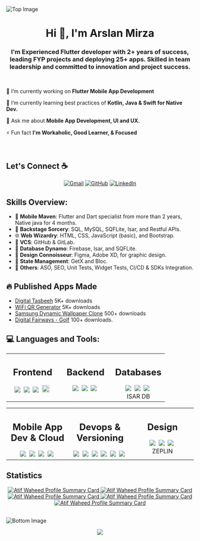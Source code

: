 ![Top Image](https://virtualrecreation.co.uk/site/templates/images/top-slope-d.png)

<h1 align="center">Hi 👋, I'm Arslan Mirza</h1>
<h3 align="center">I'm Experienced Flutter developer with 2+ years of success, leading FYP projects and deploying 25+ apps. Skilled in team leadership and committed to innovation and project success.</h3>

<br/>

 <div>
      <p>🔭 I’m currently working on <b>Flutter Mobile App Development</b></p>
      <p>🌱 I’m currently learning best practices of <b>Kotlin, Java & Swift for Native Dev.</b></p>
      <p>💬 Ask me about <b>Mobile App Development, UI and UX.</b></p>
      <p>⚡ Fun fact <b>I'm Workaholic, Good Learner, & Focused</b></p>
      <!-- <p>🌐 You can visit my Portfolio at <a href="" target="_blank"><b>Atif Waheed</b></a></p> -->
 </div>
 <br/>

## Let's Connect :coffee:

 <p align="center">
<a href="mailto:charslanmirza@gmail.com"><img src="https://img.icons8.com/bubbles/50/000000/gmail-new.png" alt="Gmail"/></a>
<a href="https://github.com/charslanmirza"><img src="https://img.icons8.com/bubbles/50/000000/github.png" alt="GitHub"/></a>
<a href="https://www.linkedin.com/in/arslanmirzaa/"><img src="https://img.icons8.com/bubbles/50/000000/linkedin.png" alt="LinkedIn"/></a>
 </p>

## Skills Overview:

- 🚀 **Mobile Maven**: Flutter and Dart specialist from more than 2 years, Native java for 4 months.
- 📱 **Backstage Sorcery**: SQL, MySQL, SQFLite, Isar, and Restful APIs.
- 🌐 **Web Wizardry**: HTML, CSS, JavaScript (basic), and Bootstrap.
- 🚀 **VCS**: GitHub & GitLab.
- 💾 **Database Dynamo**: Firebase, Isar, and SQFLite.
- 🎨 **Design Connoisseur**: Figma, Adobe XD, for graphic design.
- 📱 **State Management**: GetX and Bloc.
- 🚀 **Others**: ASO, SEO, Unit Tests, Widget Tests, CI/CD & SDKs Integration.

## 🔥 Published Apps Made

- [Digital Tasbeeh](https://play.google.com/store/apps/details?id=com.fluxpert.tasbeeh) 5K+ downloads
- [WiFi QR Generator](https://play.google.com/store/apps/details?id=com.fluxpert.wifi_qr) 5K+ downloads
- [Samsung Dynamic Wallpaper Clone](https://play.google.com/store/apps/details?id=com.fluxpert.dynamic_wallpaper_manager) 500+ downloads
- [Digital Fairways - Golf](https://play.google.com/store/apps/details?id=com.digitalfairways.golf) 100+ downloads.

## 💻 Languages and Tools:

<table>
 <tr>
  <td valign="top" width="33%">
    <h2 align="center">Frontend</h2>
    <div align="center">
     <img src="https://img.shields.io/badge/Flutter-%2302569B.svg?style=for-the-badge&logo=Flutter&logoColor=white" />&nbsp;
     <img src=https://img.shields.io/badge/html5-%23E34F26.svg?style=for-the-badge&logo=html5&logoColor=white />&nbsp;
     <img src=https://img.shields.io/badge/css3-%231572B6.svg?style=for-the-badge&logo=css3&logoColor=white />&nbsp;
     <img height=20 width=20 src=https://img.shields.io/badge/bootstrap-%23563D7C.svg?style=for-the-badge&logo=bootstrap&logoColor=white/>&nbsp;
    </div>
  </td>
  <td valign="top" width="33%">
  <h2 align="center">Backend</h2>
  <div align="center">
   <img src=https://img.shields.io/badge/NODEJS-339933.svg?&style=for-the-badge&logo=node.js&logoColor=white />&nbsp;
   <img src=https://img.shields.io/badge/Express.js-404D59?style=for-the-badge />&nbsp;  
   <img src=https://img.shields.io/badge/python-3670A0?style=for-the-badge&logo=python&logoColor=ffdd54 />&nbsp;
   
   </div>
 </td>
  <td valign="top" width="33%">
   <h2 align="center">Databases</h2>
    <div align="center">
     <img src=https://img.shields.io/badge/Firebase-039BE5?style=for-the-badge&logo=Firebase&logoColor=white />&nbsp;
     <img src=https://img.shields.io/badge/MongoDB-%234ea94b.svg?style=for-the-badge&logo=mongodb&logoColor=white />&nbsp;
     <img src=https://img.shields.io/badge/mysql-%2300f.svg?style=for-the-badge&logo=mysql&logoColor=white />&nbsp;
     <br/><a src=https://isar.dev/isar.svg >ISAR DB</a>
   </div>
  </td>
  </tr>
</table>
<table>
  <tr>
    <td valign="top" width="33%">
     <h2 align="center">Mobile App Dev & Cloud</h2>
     <div class="note" align="center">
      <img src=https://img.shields.io/badge/Dart-0175C2?style=for-the-badge&logo=dart&logoColor=white />&nbsp;
      <img src=https://img.shields.io/badge/Kotlin-0095D5?&style=for-the-badge&logo=kotlin&logoColor=white />&nbsp;
      <img src=https://img.shields.io/badge/Java-ED8B00?style=for-the-badge&logo=openjdk&logoColor=white />&nbsp;
      <img src=https://img.shields.io/badge/vercel-%23000000.svg?style=for-the-badge&logo=vercel&logoColor=white />&nbsp;
     </div>
    </td>
   <td valign="top" width="33%">
      <h2 align="center">Devops & Versioning</h2>
      <div class="note" align="center">
       <img src="https://img.shields.io/badge/gitlab-%23181717.svg?style=for-the-badge&logo=gitlab&logoColor=white" />&nbsp;
       <img src=https://img.shields.io/badge/github-%23121011.svg?style=for-the-badge&logo=github&logoColor=white />&nbsp;
       <img src=https://img.shields.io/badge/git-%23F05033.svg?style=for-the-badge&logo=git&logoColor=white />&nbsp;
       <img src=https://img.shields.io/badge/github%20actions-%232671E5.svg?style=for-the-badge&logo=githubactions&logoColor=white />&nbsp;
       <img src=https://img.shields.io/badge/docker-%230db7ed.svg?style=for-the-badge&logo=docker&logoColor=white />&nbsp;
       <img src=https://img.shields.io/badge/kubernetes-%23326ce5.svg?style=for-the-badge&logo=kubernetes&logoColor=white />&nbsp;
      </div>
     </td>
    <td valign="top" width="33%">
      <h2 align="center">Design</h2>
      <div class="note" align="center">
       <img src=https://img.shields.io/badge/figma-%23F24E1E.svg?style=for-the-badge&logo=figma&logoColor=white />&nbsp;
       <img src=https://img.shields.io/badge/Adobe%20XD-470137?style=for-the-badge&logo=Adobe%20XD&logoColor=#FF61F6 />&nbsp;
       <img src=https://img.shields.io/badge/adobe%20illustrator-%23FF9A00.svg?style=for-the-badge&logo=adobe%20illustrator&logoColor=white/>&nbsp;
       <br/><a src=https://zeplin.io/ >ZEPLIN</a>
      </div>
     </td>
  </tr>
</table>

## Statistics

<div align="center">
  <a href="https://github.com/Charslanmirza/Charslanmirza/blob/main/profile-summary-card-output/github_dark/0-profile-details.svg">
    <img src="https://github.com/Charslanmirza/Charslanmirza/blob/main/profile-summary-card-output/github_dark/0-profile-details.svg" alt="Atif Waheed Profile Summary Card">
  </a>
  <a href="https://github.com/Charslanmirza/Charslanmirza/blob/main/profile-summary-card-output/github_dark/1-repos-per-language.svg">
    <img src="https://github.com/Charslanmirza/Charslanmirza/blob/main/profile-summary-card-output/github_dark/1-repos-per-language.svg" alt="Atif Waheed Profile Summary Card">
  </a>
  <a href="https://github.com/Charslanmirza/Charslanmirza/blob/main/profile-summary-card-output/github_dark/2-most-commit-language.svg">
    <img src="https://github.com/Charslanmirza/Charslanmirza/blob/main/profile-summary-card-output/github_dark/2-most-commit-language.svg" alt="Atif Waheed Profile Summary Card">
  </a>
  <a href="https://github.com/Charslanmirza/Charslanmirza/blob/main/profile-summary-card-output/github_dark/3-stats.svg">
    <img src="https://github.com/Charslanmirza/Charslanmirza/blob/main/profile-summary-card-output/github_dark/3-stats.svg" alt="Atif Waheed Profile Summary Card">
  </a>
  <a href="https://github.com/Charslanmirza/Charslanmirza/blob/main/profile-summary-card-output/github_dark/4-productive-time.svg">
    <img src="https://github.com/Charslanmirza/Charslanmirza/blob/main/profile-summary-card-output/github_dark/4-productive-time.svg" alt="Atif Waheed Profile Summary Card">
  </a>
</div>  
    
<br/>

![Bottom Image](https://raw.githubusercontent.com/yousufkalim/yousufkalim/master/images/bottom.svg)

<div align="center">
<img src="https://komarev.com/ghpvc/?username=Charslanmirza&&style=flat-square" align="center" />
</div>